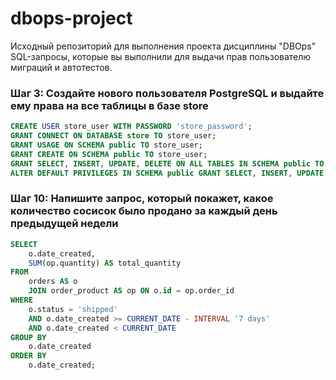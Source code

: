 # dbops-project
Исходный репозиторий для выполнения проекта дисциплины "DBOps"
 SQL-запросы, которые вы выполнили для выдачи прав пользователю миграций и автотестов.

### Шаг 3: Создайте нового пользователя PostgreSQL и выдайте ему права на все таблицы в базе store

```sql
CREATE USER store_user WITH PASSWORD 'store_password';
GRANT CONNECT ON DATABASE store TO store_user;
GRANT USAGE ON SCHEMA public TO store_user;
GRANT CREATE ON SCHEMA public TO store_user;
GRANT SELECT, INSERT, UPDATE, DELETE ON ALL TABLES IN SCHEMA public TO store_user;
ALTER DEFAULT PRIVILEGES IN SCHEMA public GRANT SELECT, INSERT, UPDATE, DELETE ON TABLES TO store_user;
```


### Шаг 10: Напишите запрос, который покажет, какое количество сосисок было продано за каждый день предыдущей недели

```sql
SELECT 
    o.date_created, 
    SUM(op.quantity) AS total_quantity
FROM 
    orders AS o
    JOIN order_product AS op ON o.id = op.order_id
WHERE 
    o.status = 'shipped'
    AND o.date_created >= CURRENT_DATE - INTERVAL '7 days'
    AND o.date_created < CURRENT_DATE
GROUP BY 
    o.date_created
ORDER BY 
    o.date_created;
```
